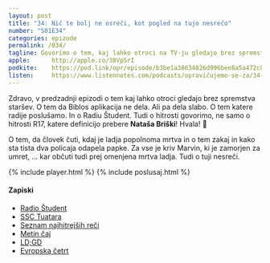 ```yaml
---
layout: post
title: "34: Nič te bolj ne osreči, kot pogled na tujo nesrečo"
number: "S01E34"
categories: epizode
permalink: /034/
tagline: Govorimo o tem, kaj lahko otroci na TV-ju gledajo brez spremsta staršev. Katere radije poslušamo in o RŠ-u. In o hitrosti. In o tem kako spoznati mrtvo vesoljsko ladjo. Citat prebere Nataša Briški.
apple:		http://apple.co/38VpSrI
podkite:	https://pod.link/opr/episode/b3be1a38634826d996bee8a5a472c8fb
listen:		https://www.listennotes.com/podcasts/opravičujemo-se-za/34-nič-te-bolj-ne-osreči-kot-71rZ_Ttdh2V/embed/
---
```


Zdravo, v predzadnji epizodi o tem kaj lahko otroci gledajo brez spremstva staršev. O tem da Biblos aplikacija ne dela. Ali pa dela slabo. O tem katere radije poslušamo. In o Radiu Študent. Tudi o hitrosti govorimo, ne samo o hitrosti R17, katere definicijo prebere **Nataša Briški**! Hvala! 🙏 

O tem, da človek čuti, kdaj je ladja popolnoma mrtva in o tem zakaj in kako sta tista dva policaja odapela papke. Za vse je kriv Marvin, ki je zamorjen za umret, ... kar občuti tudi prej omenjena mrtva ladja. Tudi o tuji nesreči. 

{% include player.html %}
{% include poslusaj.html %}

#### Zapiski

- [Radio Študent](https://koalicija.radiostudent.si/)
- [SSC Tuatara](https://en.wikipedia.org/wiki/SSC_Tuatara)
- [Seznam najhitrejših reči](https://en.wikipedia.org/wiki/List_of_vehicle_speed_records)
- [Metin čaj](https://podcasts.apple.com/si/podcast/metin-%C4%8Daj/id730083653)
- [LD;GD](https://podcasts.apple.com/si/podcast/ld-gd/id1458208652)
- [Evropska četrt](https://podcasts.apple.com/si/podcast/evropska-%C4%8Detrt/id1286259337)